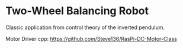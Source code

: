 # Two-Wheel Balancing Robot

Classic application from control theory of the inverted pendulum.

Motor Driver cpp: https://github.com/Steve136/RasPi-DC-Motor-Class
